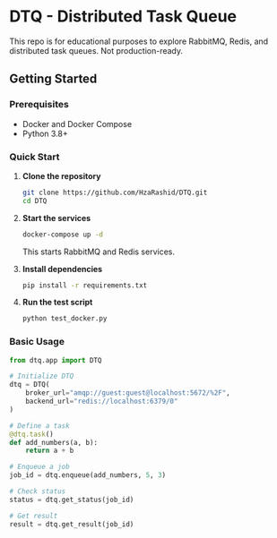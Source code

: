 # DTQ - Distributed Task Queue

This repo is for educational purposes to explore RabbitMQ, Redis, and distributed task queues. Not production-ready.


## Getting Started

### Prerequisites

- Docker and Docker Compose
- Python 3.8+

### Quick Start

1. **Clone the repository**
   ```bash
   git clone https://github.com/HzaRashid/DTQ.git
   cd DTQ
   ```

2. **Start the services**
   ```bash
   docker-compose up -d
   ```
   This starts RabbitMQ and Redis services.

3. **Install dependencies**
   ```bash
   pip install -r requirements.txt
   ```

4. **Run the test script**
   ```bash
   python test_docker.py
   ```

### Basic Usage

```python
from dtq.app import DTQ

# Initialize DTQ
dtq = DTQ(
    broker_url="amqp://guest:guest@localhost:5672/%2F",
    backend_url="redis://localhost:6379/0"
)

# Define a task
@dtq.task()
def add_numbers(a, b):
    return a + b

# Enqueue a job
job_id = dtq.enqueue(add_numbers, 5, 3)

# Check status
status = dtq.get_status(job_id)

# Get result
result = dtq.get_result(job_id)
```
